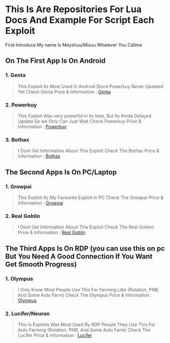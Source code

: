 # This Is Are Repositories For Lua Docs And Example For Script Each Exploit

First Introduce My name Is Meyshuu/Misuu Whatever You Callme

## On The First App Is On Android 
### 1. Genta
> This Exploit Its Most Used In Android Since Powerkuy Never Updated Yet
Check Genta Price & Information : [Genta](https://github.com/Meyshuu/LuaDocs-Growtopia/blob/main/Genta/Information)
### 2. Powerkuy
> This Exploit Was very powerful in its time, But Its Kinda Delayed Update So we Only Can Just Wait
Check Powerkuy Price & Information : [Powerkuy](https://github.com/Meyshuu/LuaDocs-Growtopia/blob/main/Powerkuy/Information)
### 3. Bothax
> I Dont Get Information About This Exploit
Check The Bothax Price & Information : [Bothax](https://github.com/Meyshuu/LuaDocs-Growtopia/blob/main/Bothax/Information)

## The Second Apps Is On PC/Laptop
### 1. Growpai
> This Exploit Its My Favourite Exploit In PC
Check The Growpai Price & Information : [Growpai](https://github.com/Meyshuu/LuaDocs-Growtopia/blob/main/Growpai/Information)
### 2. Real Goblin
> I Dont Get Information About This Exploit
Check The Real Goblon Price & Information : [Real Goblin](https://github.com/Meyshuu/LuaDocs-Growtopia/blob/main/RealGoblin/Information)

## The Third Apps Is On RDP (you can use this on pc But You Need A Good Connection If You Want Get Smooth Progress)
### 1. Olympus
> I Only Know Most People Use This For Farming Like (Rotation, PNB, And Some Auto Farm)
Check The Olympus Price & Information : [Olympus](https://github.com/Meyshuu/LuaDocs-Growtopia/blob/main/Olympus/Information)
### 2. Lucifer/Neuron
> This Is Exploits Was Most Used By RDP People They Use This For Auto Farming (Rotation, PNB, And Some Auto Farm)
Check The Lucifer Price & Information : [Lucifer](https://github.com/Meyshuu/LuaDocs-Growtopia/blob/main/Lucifer/Information)
